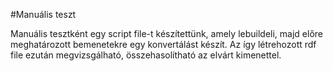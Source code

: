 #Manuális teszt

Manuális tesztként egy script file-t készítettünk, amely lebuildeli, majd előre meghatározott bemenetekre egy konvertálást készít. Az így létrehozott rdf file ezután megvizsgálható, összehasolítható az elvárt kimenettel.